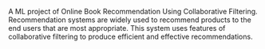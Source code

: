A ML project of Online Book Recommendation Using Collaborative Filtering. Recommendation systems are widely used to recommend products to the end users that are most appropriate. This system uses features of collaborative filtering to produce efficient and effective recommendations.
